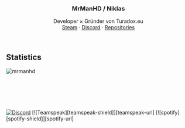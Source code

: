 <br />
<p align="center">

  <h3 align="center">MrManHD / Niklas</h3>

  <p align="center">
    Developer × Gründer von Turadox.eu
    <br />
    <a href="https://steamcommunity.com/profiles/76561198827490027">Steam</a>
    ·
    <a href="https://discord.com/channels/@me/814861093695651878">Discord</a>
    ·
    <a href="https://github.com/DevSnx?tab=repositories">Repositories</a>
  </p>
</p>

<br />

## Statistics

![mrmanhd](https://github-readme-stats.vercel.app/api?username=DevSnx&show_icons=true&locale=en)

<br />
<br />
<br />
<br />

 [![Discord][discord-shield]][discord-url]
 [![Teamspeak][teamspeak-shield]][teamspeak-url]
 [![spotify][spotify-shield]][spotify-url]
 
 
[discord-shield]: https://img.shields.io/badge/-Discord-black.svg?style=for-the-badge&logo=discord&colorB=555
[discord-url]: https://discord.turadox.eu
